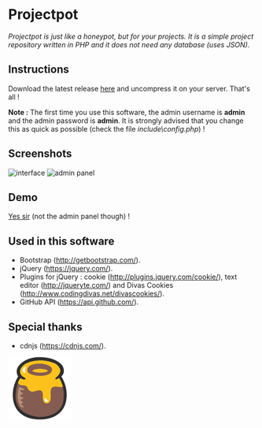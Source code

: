 # Projectpot
*Projectpot is just like a honeypot, but for your projects.
It is a simple project repository written in PHP and it does not need any database (uses JSON).*

## Instructions
Download the latest release [here](https://github.com/Skyost/Projectpot/releases) and uncompress it on your server. That's all !

**Note :** The first time you use this software, the admin username is **admin** and the admin password is **admin**.
It is strongly advised that you change this as quick as possible (check the file *include\config.php*) !

## Screenshots
![interface](http://i.imgur.com/gScA3Ff.png)
![admin panel](http://i.imgur.com/xZYgO10.png)

## Demo
[Yes sir](http://paste.skyost.eu) (not the admin panel though) !

## Used in this software
- Bootstrap (http://getbootstrap.com/).
- jQuery (https://jquery.com/).
- Plugins for jQuery : cookie (http://plugins.jquery.com/cookie/), text editor (http://jqueryte.com/) and Divas Cookies (http://www.codingdivas.net/divascookies/).
- GitHub API (https://api.github.com/).

## Special thanks
- cdnjs (https://cdnjs.com/).

![logo](https://raw.githubusercontent.com/Skyost/Projectpot/master/assets/img/HoneyPot.png)